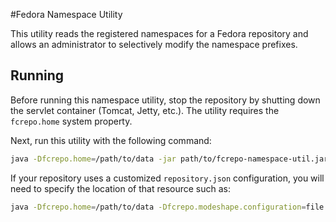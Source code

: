 #Fedora Namespace Utility

This utility reads the registered namespaces for a Fedora repository and allows an administrator to selectively modify the namespace prefixes.

## Running

Before running this namespace utility, stop the repository by shutting down the servlet container (Tomcat, Jetty, etc.). The utility requires the `fcrepo.home` system property.

Next, run this utility with the following command:

``` sh
java -Dfcrepo.home=/path/to/data -jar path/to/fcrepo-namespace-util.jar
```

If your repository uses a customized `repository.json` configuration, you will need to specify the
location of that resource such as:

``` sh
java -Dfcrepo.home=/path/to/data -Dfcrepo.modeshape.configuration=file:/etc/fcrepo/repository.json -jar path/to/fcrepo-namespace-util.jar
```


